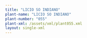 ```yaml
---
title: "LICIO SO INDIANO"
plant-name: "LICIO SO INDIANO"
plant-number: "055"
plant-xml: /assets/xml/plant055.xml
layout: single-xml
---
```

